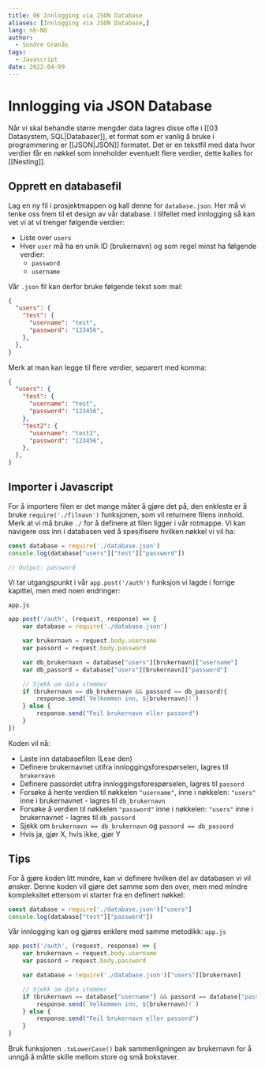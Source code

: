 ```yaml
---
title: 06 Innlogging via JSON Database
aliases: [Innlogging via JSON Database,]
lang: nb-NO
author:
  - Sondre Grønås
tags:
  - Javascript
date: 2022-04-09
---
```

# Innlogging via JSON Database
Når vi skal behandle større mengder data lagres disse ofte i [[03 Datasystem, SQL|Databaser]], et format som er vanlig å bruke i programmering er [[JSON|JSON]] formatet. Det er en tekstfil med data hvor verdier får en nøkkel som inneholder eventuelt flere verdier, dette kalles for [[Nesting]].

## Opprett en databasefil
Lag en ny fil i prosjektmappen og kall denne for `database.json`. Her må vi tenke oss frem til et design av vår database. I tilfellet med innlogging så kan vet vi at vi trenger følgende verdier:
- Liste over `users`
- Hver `user` må ha en unik ID (brukernavn) og som regel minst ha følgende verdier:
	- `password`
	- `username`

Vår `.json` fil kan derfor bruke følgende tekst som mal:
```json
{
  "users": {
    "test": {
      "username": "test",
      "password": "123456",
    },
  },
}
```

Merk at man kan legge til flere verdier, separert med komma:
```json
{
  "users": {
    "test": {
      "username": "test",
      "password": "123456",
    },
    "test2": {
      "username": "test2",
      "password": "123456",
    },
  },
}
```

## Importer i Javascript
For å importere filen er det mange måter å gjøre det på, den enkleste er å bruke `require('./filnavn')` funksjonen, som vil returnere filens innhold. Merk at vi må bruke `./` for å definere at filen ligger i vår rotmappe. Vi kan navigere oss inn i databasen ved å spesifisere hvilken nøkkel vi vil ha:

```javascript
const database = require('./database.json')
console.log(database["users"]["test"]["password"])

// Output: password
```

Vi tar utgangspunkt i vår `app.post('/auth')` funksjon vi lagde i forrige kapittel, men med noen endringer:

`app.js`
```javascript
app.post('/auth', (request, response) => {
	var database = require('./database.json')

	var brukernavn = request.body.username
	var passord = request.body.password

	var db_brukernavn = database["users"][brukernavn]["username"]
	var db_passord = database["users"][brukernavn]["password"]

	// Sjekk om data stemmer
	if (brukernavn == db_brukernavn && passord == db_passord){
		response.send(`Velkommen inn, ${brukernavn}!`)
	} else {
		response.send("Feil brukernavn eller passord")
	}
})
```

Koden vil nå:
- Laste inn databasefilen (Lese den)
- Definere brukernavnet utifra innloggingsforespørselen, lagres til `brukernavn`
- Definere passordet utifra innloggingsforespørselen, lagres til `passord`
- Forsøke å hente verdien til nøkkelen `"username"`, inne i nøkkelen: `"users"` inne i brukernavnet - lagres til `db_brukernavn`
- Forsøke å verdien til nøkkelen `"password"` inne i nøkkelen: `"users"` inne i brukernavnet - lagres til `db_passord`
- Sjekk om `brukernavn == db_brukernavn` og `passord == db_passord`
- Hvis ja, gjør X, hvis ikke, gjør Y

## Tips
For å gjøre koden litt mindre, kan vi definere hvilken del av databasen vi vil ønsker. Denne koden vil gjøre det samme som den over, men med mindre kompleksitet ettersom vi starter fra en definert nøkkel:
```javascript
const database = require('./database.json')["users"]
console.log(database["test"]["password"])
```

Vår innlogging kan og gjøres enklere med samme metodikk:
`app.js`
```javascript
app.post('/auth', (request, response) => {
	var brukernavn = request.body.username
	var passord = request.body.password

	var database = require('./database.json')["users"][brukernavn]

	// Sjekk om data stemmer
	if (brukernavn == database["username"] && passord == database["password"]){
		response.send(`Velkommen inn, ${brukernavn}!`)
	} else {
		response.send("Feil brukernavn eller passord")
	}
}
```

Bruk funksjonen `.toLowerCase()` bak sammenligningen av brukernavn for å unngå å måtte skille mellom store og små bokstaver.